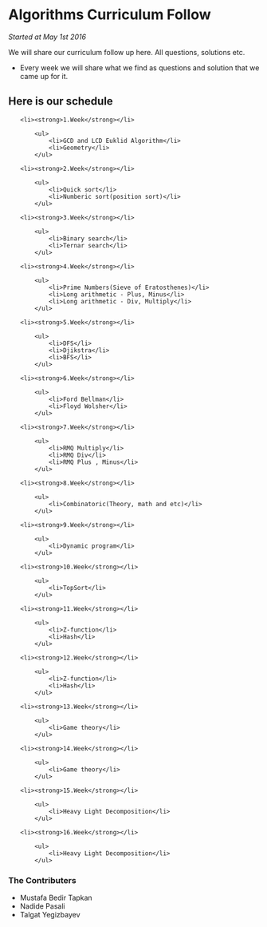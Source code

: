 # Algorithms Curriculum Follow
<em>Started at May 1st 2016</em>

We will share our curriculum follow up here. All questions, solutions etc.

<ul>
    <li>Every week we will share what we find as questions and solution that we came up for it.</li>
</ul>

## Here is our schedule 

<ul>

    <li><strong>1.Week</strong></li>

        <ul>
            <li>GCD and LCD Euklid Algorithm</li>
            <li>Geometry</li>
        </ul>

    <li><strong>2.Week</strong></li>

        <ul>
            <li>Quick sort</li>
            <li>Numberic sort(position sort)</li>
        </ul>

    <li><strong>3.Week</strong></li>

        <ul>
            <li>Binary search</li>
            <li>Ternar search</li>
        </ul>

    <li><strong>4.Week</strong></li>

        <ul>
            <li>Prime Numbers(Sieve of Eratosthenes)</li>
            <li>Long arithmetic - Plus, Minus</li>
            <li>Long arithmetic - Div, Multiply</li>
        </ul>

    <li><strong>5.Week</strong></li>

        <ul>
            <li>DFS</li>
            <li>Djikstra</li>
            <li>BFS</li>
        </ul>

    <li><strong>6.Week</strong></li>

        <ul>
            <li>Ford Bellman</li>
            <li>Floyd Wolsher</li>
        </ul>

    <li><strong>7.Week</strong></li>

        <ul>
            <li>RMQ Multiply</li>
            <li>RMQ Div</li>
            <li>RMQ Plus , Minus</li>
        </ul>

    <li><strong>8.Week</strong></li>

        <ul>
            <li>Combinatoric(Theory, math and etc)</li>
        </ul>

    <li><strong>9.Week</strong></li>

        <ul>
            <li>Dynamic program</li>
        </ul>

    <li><strong>10.Week</strong></li>

        <ul>
            <li>TopSort</li>
        </ul>

    <li><strong>11.Week</strong></li>

        <ul>
            <li>Z-function</li>
            <li>Hash</li>
        </ul>

    <li><strong>12.Week</strong></li>

        <ul>
            <li>Z-function</li>
            <li>Hash</li>
        </ul>

    <li><strong>13.Week</strong></li>

        <ul>
            <li>Game theory</li>
        </ul>

    <li><strong>14.Week</strong></li>

        <ul>
            <li>Game theory</li>
        </ul>

    <li><strong>15.Week</strong></li>

        <ul>
            <li>Heavy Light Decomposition</li>
        </ul>

    <li><strong>16.Week</strong></li>

        <ul>
            <li>Heavy Light Decomposition</li>
        </ul>

</ul>

### The Contributers
<ul>
    <li>Mustafa Bedir Tapkan</li>
    <li>Nadide Pasali</li>    
    <li>Talgat Yegizbayev</li>
</ul>

